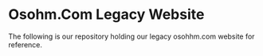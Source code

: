 Osohm.Com Legacy Website
========================

The following is our repository holding our legacy osohhm.com website 
for reference.
